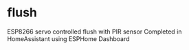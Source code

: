 # flush
ESP8266 servo controlled flush with PIR sensor
Completed in HomeAssistant using ESPHome Dashboard


